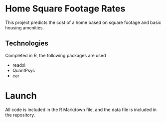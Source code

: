 # Home Square Footage Rates

This project predicts the cost of a home based on square footage and basic housing amenities. 

## Technologies

Completed in R, the following packages are used
 - readxl
 - QuantPsyc
 - car
 
# Launch

All code is included in the R Markdown file, and the data file is included in the repository. 
